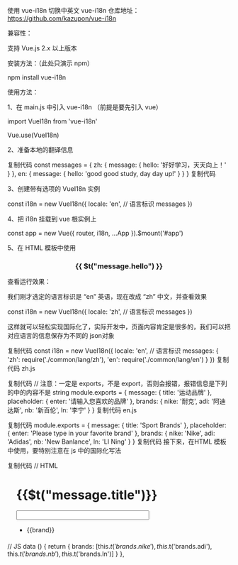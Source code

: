 使用 vue-i18n 切换中英文
vue-i18n 仓库地址：https://github.com/kazupon/vue-i18n

兼容性：

支持 Vue.js 2.x 以上版本

 

安装方法：（此处只演示 npm）

npm install vue-i18n
 

使用方法：

1、在 main.js 中引入 vue-i18n （前提是要先引入 vue）

import VueI18n from 'vue-i18n'

Vue.use(VueI18n)
 

2、准备本地的翻译信息

复制代码
const messages = {
    zh: {
      message: {
        hello: '好好学习，天天向上！'
      }
    },
    en: {
      message: {
        hello: 'good good study, day day up!'
      }
    }
}
复制代码
 

3、创建带有选项的 VueI18n 实例

const i18n = new VueI18n({
    locale: 'en', // 语言标识
    messages
})
 

4、把 i18n 挂载到 vue 根实例上

const app = new Vue({
    router,
    i18n,
    ...App
}).$mount('#app')
 

5、在 HTML 模板中使用

<div id="app">
    <h1 style="font-size: 16px; text-align: center;">{{ $t("message.hello") }}</h1>
  </div>
 

查看运行效果：



我们刚才选定的语言标识是 “en” 英语，现在改成 “zh” 中文，并查看效果

const i18n = new VueI18n({
    locale: 'zh', // 语言标识
    messages
})


这样就可以轻松实现国际化了，实际开发中，页面内容肯定是很多的，我们可以把对应语言的信息保存为不同的 json对象

复制代码
const i18n = new VueI18n({
    locale: 'en',  // 语言标识
    messages: {
        'zh': require('./common/lang/zh'),
        'en': require('./common/lang/en')
    }
})
复制代码
zh.js

复制代码
// 注意：一定是 exports，不是 export，否则会报错，报错信息是下列的中的内容不是 string
module.exports = {
    message: {
        title: '运动品牌'
    },
    placeholder: {
        enter: '请输入您喜欢的品牌'
    },
    brands: {
        nike: '耐克',
        adi: '阿迪达斯',
        nb: '新百伦',
        ln: '李宁'
    }
}
复制代码
en.js

复制代码
module.exports = {
    message: {
        title: 'Sport Brands'
    },
    placeholder: {
        enter: 'Please type in your favorite brand'
    },
    brands: {
        nike: 'Nike',
        adi: 'Adidas',
        nb: 'New Banlance',
        ln: 'LI Ning'
    }
}
复制代码
接下来，在HTML 模板中使用，要特别注意在 js 中的国际化写法

复制代码
// HTML
<div id="app">
    <div style="margin: 20px;">
      <h1>{{$t("message.title")}}</h1>
      <input style="width: 300px;" class="form-control" :placeholder="$t('placeholder.enter')">
      <ul>
        <li v-for="brand in brands">{{brand}}</li>
      </ul>
    </div>
</div>

// JS
data () {
    return {
      brands: [this.$t('brands.nike'), this.$t('brands.adi'), this.$t('brands.nb'), this.$t('brands.ln')]
    }
 },
